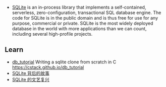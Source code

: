 - [SQLite](https://www.sqlite.org/index.html) is an in-process library that implements a self-contained, serverless, zero-configuration, transactional SQL database engine. The code for SQLite is in the public domain and is thus free for use for any purpose, commercial or private. SQLite is the most widely deployed database in the world with more applications than we can count, including several high-profile projects.



## Learn
- [db_tutorial](https://github.com/cstack/db_tutorial) Writing a sqlite clone from scratch in C https://cstack.github.io/db_tutorial
- [SQLite 背后的故事](https://liyafu.com/2022-07-31-sqlite-untold-story/)
- [SQLite 的文艺复兴](https://www.bmpi.dev/dev/renaissance-sqlite/)
